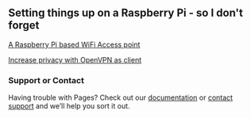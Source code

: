 ## Setting things up on a Raspberry Pi - so I don't forget

[A Raspberry Pi based WiFi Access point](https://github.com/toomuchsand/Pi_Tips/blob/master/Pi_WA%20(Wireless%20Access%20Point).md)

[Increase privacy with OpenVPN as client](https://github.com/toomuchsand/Pi_Tips/blob/master/Pi_VPN%20(Add%20VPN%20client).md)




### Support or Contact

Having trouble with Pages? Check out our [documentation](https://help.github.com/categories/github-pages-basics/) or [contact support](https://github.com/contact) and we’ll help you sort it out.
